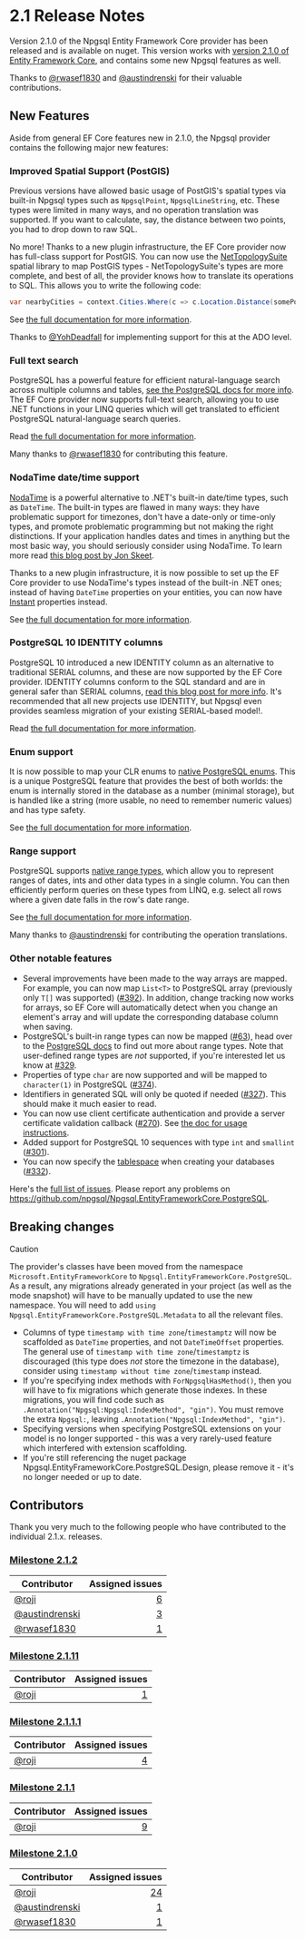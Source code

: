 # 2.1 Release Notes

Version 2.1.0 of the Npgsql Entity Framework Core provider has been released and is available on nuget. This version works with [version 2.1.0 of Entity Framework Core](https://docs.microsoft.com/ef/core/what-is-new/ef-core-2.1), and contains some new Npgsql features as well.

Thanks to [@rwasef1830](https://github.com/rwasef1830) and [@austindrenski](https://github.com/austindrenski) for their valuable contributions.

## New Features

Aside from general EF Core features new in 2.1.0, the Npgsql provider contains the following major new features:

### Improved Spatial Support (PostGIS)

Previous versions have allowed basic usage of PostGIS's spatial types via built-in Npgsql types such as `NpgsqlPoint`, `NpgsqlLineString`, etc. These types were limited in many ways, and no operation translation was supported. If you want to calculate, say, the distance between two points, you had to drop down to raw SQL.

No more! Thanks to a new plugin infrastructure, the EF Core provider now has full-class support for PostGIS. You can now use the [NetTopologySuite](https://github.com/NetTopologySuite/NetTopologySuite) spatial library to map PostGIS types - NetTopologySuite's types are more complete, and best of all, the provider knows how to translate its operations to SQL. This allows you to write the following code:

```csharp
var nearbyCities = context.Cities.Where(c => c.Location.Distance(somePoint) < 100);
```

See [the full documentation for more information](../mapping/nts.md).

Thanks to [@YohDeadfall](https://github.com/YohDeadfall) for implementing support for this at the ADO level.

### Full text search

PostgreSQL has a powerful feature for efficient natural-language search across multiple columns and tables, [see the PostgreSQL docs for more info](https://www.postgresql.org/docs/current/static/textsearch.html). The EF Core provider now supports full-text search, allowing you to use .NET functions in your LINQ queries which will get translated to efficient PostgreSQL natural-language search queries.

Read [the full documentation for more information](../mapping/full-text-search.md).

Many thanks to [@rwasef1830](https://github.com/rwasef1830) for contributing this feature.

### NodaTime date/time support

[NodaTime](https://nodatime.org) is a powerful alternative to .NET's built-in date/time types, such as `DateTime`. The built-in types are flawed in many ways: they have problematic support for timezones, don't have a date-only or time-only types, and promote problematic programming but not making the right distinctions. If your application handles dates and times in anything but the most basic way, you should seriously consider using NodaTime. To learn more read [this blog post by Jon Skeet](https://blog.nodatime.org/2011/08/what-wrong-with-datetime-anyway.html).

Thanks to a new plugin infrastructure, it is now possible to set up the EF Core provider to use NodaTime's types instead of the built-in .NET ones; instead of having `DateTime` properties on your entities, you can now have [Instant](https://nodatime.org/2.2.x/userguide/core-types) properties instead.

See [the full documentation for more information](../mapping/nodatime.md).

### PostgreSQL 10 IDENTITY columns

PostgreSQL 10 introduced a new IDENTITY column as an alternative to traditional SERIAL columns, and these are now supported by the EF Core provider. IDENTITY columns conform to the SQL standard and are in general safer than SERIAL columns, [read this blog post for more info](https://docs.microsoft.com/ef/core/what-is-new/ef-core-2.1). It's recommended that all new projects use IDENTITY, but Npgsql even provides seamless migration of your existing SERIAL-based model!.

Read [the full documentation for more information](../modeling/generated-properties.md).

### Enum support

It is now possible to map your CLR enums to [native PostgreSQL enums](https://www.postgresql.org/docs/current/static/datatype-enum.html). This is a unique PostgreSQL feature that provides the best of both worlds: the enum is internally stored in the database as a number (minimal storage), but is handled like a string (more usable, no need to remember numeric values) and has type safety.

See [the full documentation for more information](../mapping/enum.md).

### Range support

PostgreSQL supports [native range types](https://www.postgresql.org/docs/current/static/rangetypes.html), which allow you to represent ranges of dates, ints and other data types in a single column. You can then efficiently perform queries on these types from LINQ, e.g. select all rows where a given date falls in the row's date range.

See [the full documentation for more information](../mapping/range.md).

Many thanks to [@austindrenski](https://github.com/austindrenski) for contributing the operation translations.

### Other notable features

* Several improvements have been made to the way arrays are mapped. For example, you can now map `List<T>` to PostgreSQL array (previously only `T[]` was supported) ([#392](https://github.com/npgsql/Npgsql.EntityFrameworkCore.PostgreSQL/issues/392)). In addition, change tracking now works for arrays, so EF Core will automatically detect when you change an element's array and will update the corresponding database column when saving.
* PostgreSQL's built-in range types can now be mapped ([#63](https://github.com/npgsql/Npgsql.EntityFrameworkCore.PostgreSQL/issues/63)), head over to the [PostgreSQL docs](https://www.postgresql.org/docs/current/static/rangetypes.html) to find out more about range types. Note that user-defined range types are *not* supported, if you're interested let us know at [#329](https://github.com/npgsql/Npgsql.EntityFrameworkCore.PostgreSQL/issues/329).
* Properties of type `char` are now supported and will be mapped to `character(1)` in PostgreSQL ([#374](https://github.com/npgsql/Npgsql.EntityFrameworkCore.PostgreSQL/issues/374)).
* Identifiers in generated SQL will only be quoted if needed ([#327](https://github.com/npgsql/Npgsql.EntityFrameworkCore.PostgreSQL/issues/327)). This should make it much easier to read.
* You can now use client certificate authentication and provide a server certificate validation callback ([#270](https://github.com/npgsql/Npgsql.EntityFrameworkCore.PostgreSQL/issues/270)). See [the doc for usage instructions](http://www.npgsql.org/efcore/misc.html#certificate-authentication).
* Added support for PostgreSQL 10 sequences with type `int` and `smallint` ([#301](https://github.com/npgsql/Npgsql.EntityFrameworkCore.PostgreSQL/issues/301)).
* You can now specify the [tablespace](https://www.postgresql.org/docs/current/static/manage-ag-tablespaces.html) when creating your databases ([#332](https://github.com/npgsql/Npgsql.EntityFrameworkCore.PostgreSQL/issues/332)).

Here's the [full list of issues](https://github.com/npgsql/Npgsql.EntityFrameworkCore.PostgreSQL/milestone/8?closed=1). Please report any problems on <https://github.com/npgsql/Npgsql.EntityFrameworkCore.PostgreSQL>.

## Breaking changes

> [!CAUTION]
> The provider's classes have been moved from the namespace `Microsoft.EntityFrameworkCore` to `Npgsql.EntityFrameworkCore.PostgreSQL`. As a result, any migrations already generated in your project (as well as the mode snapshot) will have to be manually updated to use the new namespace. You will need to add `using Npgsql.EntityFrameworkCore.PostgreSQL.Metadata` to all the relevant files.

* Columns of type `timestamp with time zone`/`timestamptz` will now be scaffolded as `DateTime` properties, and not `DateTimeOffset` properties. The general use of `timestamp with time zone`/`timestamptz` is discouraged (this type does *not* store the timezone in the database), consider using `timestamp without time zone`/`timestamp` instead.
* If you're specifying index methods with `ForNpgsqlHasMethod()`, then you will have to fix migrations which generate those indexes. In these migrations, you will find code such as `.Annotation("Npgsql:Npgsql:IndexMethod", "gin")`. You must remove the extra `Npgsql:`, leaving `.Annotation("Npgsql:IndexMethod", "gin")`.
* Specifying versions when specifying PostgreSQL extensions on your model is no longer supported - this was a very rarely-used feature which interfered with extension scaffolding.
* If you're still referencing the nuget package Npgsql.EntityFrameworkCore.PostgreSQL.Design, please remove it - it's no longer needed or up to date.

## Contributors

Thank you very much to the following people who have contributed to the individual 2.1.x. releases.

### [Milestone 2.1.2](https://github.com/npgsql/EFCore.PG/issues?q=is%3Aissue+milestone%3A2.1.2)

Contributor                                          | Assigned issues
---------------------------------------------------- | ----------------:|
[@roji](https://github.com/roji)                     | [6](https://github.com/npgsql/EFCore.PG/issues?q=is%3Aissue+milestone%3A2.1.2+is%3Aclosed+assignee%3Aroji)
[@austindrenski](https://github.com/austindrenski)   | [3](https://github.com/npgsql/EFCore.PG/issues?q=is%3Aissue+milestone%3A2.1.2+is%3Aclosed+assignee%3Aaustindrenski)
[@rwasef1830](https://github.com/rwasef1830)         | [1](https://github.com/npgsql/EFCore.PG/issues?q=is%3Aissue+milestone%3A2.1.2+is%3Aclosed+assignee%3Arwasef1830)

### [Milestone 2.1.11](https://github.com/npgsql/EFCore.PG/issues?q=is%3Aissue+milestone%3A2.1.11)

Contributor                                          | Assigned issues
---------------------------------------------------- | ----------------:|
[@roji](https://github.com/roji)                     | [1](https://github.com/npgsql/EFCore.PG/issues?q=is%3Aissue+milestone%3A2.1.11+is%3Aclosed+assignee%3Aroji)

### [Milestone 2.1.1.1](https://github.com/npgsql/EFCore.PG/issues?q=is%3Aissue+milestone%3A2.1.1.1)

Contributor                                          | Assigned issues
---------------------------------------------------- | ----------------:|
[@roji](https://github.com/roji)                     | [4](https://github.com/npgsql/EFCore.PG/issues?q=is%3Aissue+milestone%3A2.1.1.1+is%3Aclosed+assignee%3Aroji)

### [Milestone 2.1.1](https://github.com/npgsql/EFCore.PG/issues?q=is%3Aissue+milestone%3A2.1.1)

Contributor                                          | Assigned issues
---------------------------------------------------- | ----------------:|
[@roji](https://github.com/roji)                     | [9](https://github.com/npgsql/EFCore.PG/issues?q=is%3Aissue+milestone%3A2.1.1+is%3Aclosed+assignee%3Aroji)

### [Milestone 2.1.0](https://github.com/npgsql/EFCore.PG/issues?q=is%3Aissue+milestone%3A2.1.0)

| Contributor                                        | Assigned issues
| -------------------------------------------------- | ----------------:|
| [@roji](https://github.com/roji)                   | [24](https://github.com/npgsql/EFCore.PG/issues?q=is%3Aissue+milestone%3A2.1.0+is%3Aclosed+assignee%3Aroji)
| [@austindrenski](https://github.com/austindrenski) | [1](https://github.com/npgsql/EFCore.PG/issues?q=is%3Aissue+milestone%3A2.1.0+is%3Aclosed+assignee%3Aaustindrenski)
| [@rwasef1830](https://github.com/rwasef1830)       | [1](https://github.com/npgsql/EFCore.PG/issues?q=is%3Aissue+milestone%3A2.1.0+is%3Aclosed+assignee%3Arwasef1830)
